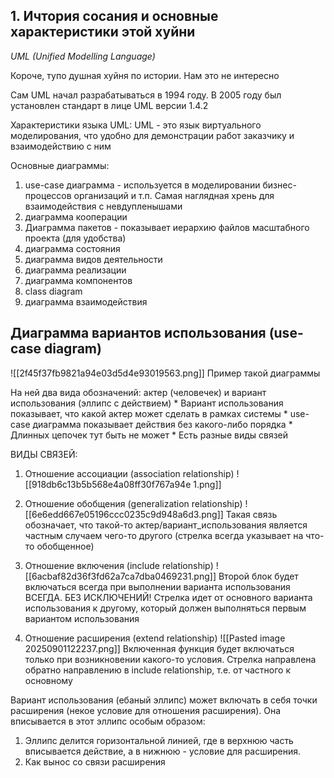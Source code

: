 ## 1. Ичтория сосания и основные характеристики этой хуйни

*UML (Unified Modelling Language)*

Короче, тупо душная хуйня по истории. Нам это не интересно

Сам UML начал разрабатываться в 1994 году. В 2005 году был установлен стандарт в лице UML версии 1.4.2 

Характеристики языка UML:
	UML - это язык виртуального моделирования, что удобно для демонстрации работ заказчику и взаимодействию с ним

Основные диаграммы:
1. use-case диаграмма - используется в моделировании бизнес-процессов организаций и т.п. Самая наглядная хрень для взаимодействия с невдупленышами
2. диаграмма кооперации
3. Диаграмма пакетов - показывает иерархию файлов масштабного проекта (для удобства)
4. диаграмма состояния
5. диаграмма видов деятельности
6. диаграмма реализации
7. диаграмма компонентов
8. class diagram
9. диаграмма взаимодействия

## Диаграмма вариантов использования (use-case diagram)
![[2f45f37fb9821a94e03d5d4e93019563.png]]
Пример такой диаграммы

На ней два вида обозначений: актер (человечек) и вариант использования (эллипс с действием)
	* Вариант использования показывает, что какой актер может сделать в рамках системы
	* use-case диаграмма показывает действия без какого-либо порядка
	* Длинных цепочек тут быть не может
	* Есть разные виды связей

ВИДЫ СВЯЗЕЙ:
1. Отношение ассоциации (association relationship)
	![[918db6c13b5b568e4a08ff30f767a94e 1.png]] 
	

2. Отношение обобщения (generalization relationship)
	![[6e6edd667e05196ccc0235c9d948a6d3.png]] 
	Такая связь обозначает, что такой-то актер/вариант_использования является частным случаем чего-то другого (стрелка всегда указывает на что-то обобщенное)

3. Отношение включения (include relationship)
	![[6acbaf82d36f3fd62a7ca7dba0469231.png]] 
	Второй блок будет включаться всегда при выполнении варианта использования ВСЕГДА. БЕЗ ИСКЛЮЧЕНИЙ! Стрелка идет от основного варианта использования к другому, который должен выполняться первым вариантом использования

4. Отношение расширения (extend relationship)
	![[Pasted image 20250901122237.png]] 
	Включенная функция будет включаться только при возникновении какого-то условия. Стрелка направлена обратно направлению в include relationship, т.е. от частного к основному

Вариант использования (ебаный эллипс) может включать в себя точки расширения (некое условие для отношения расширения). Она вписывается в этот эллипс особым образом: 
1. Эллипс делится горизонтальной линией, где в верхнюю часть вписывается действие, а в нижнюю - условие для расширения.
2. Как вынос со связи расширения